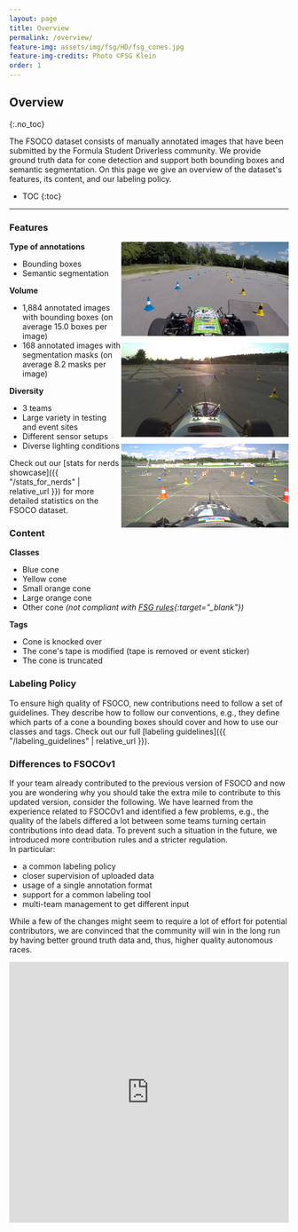 ```yaml
---
layout: page
title: Overview
permalink: /overview/
feature-img: assets/img/fsg/HD/fsg_cones.jpg
feature-img-credits: Photo ©FSG Klein
order: 1
---
```


## Overview
{:.no_toc}

The FSOCO dataset consists of manually annotated images that have been submitted by the Formula Student Driverless community.
We provide ground truth data for cone detection and support both bounding boxes and semantic segmentation.
On this page we give an overview of the dataset's features, its content, and our labeling policy.

* TOC
{:toc}
---

### Features

<img src="../assets/img/overview/merged_image.png" style="width: 60%;  height: auto; float:right;">

**Type of annotations**
- Bounding boxes
- Semantic segmentation

**Volume**
- 1,884 annotated images with bounding boxes (on average 15.0 boxes per image)
- 168 annotated images with segmentation masks (on average 8.2 masks per image)

**Diversity**
- 3 teams
- Large variety in testing and event sites
- Different sensor setups
- Diverse lighting conditions

Check out our [stats for nerds showcase]({{ "/stats_for_nerds" | relative_url }}) for more detailed statistics on the FSOCO dataset.

### Content

**Classes**
- Blue cone
- Yellow cone
- Small orange cone
- Large orange cone
- Other cone *(not compliant with [FSG rules](https://www.formulastudent.de/fsg/rules/ "Opens in a new tab."){:target="_blank"})*

**Tags**
- Cone is knocked over
- The cone's tape is modified (tape is removed or event sticker)
- The cone is truncated


### Labeling Policy

To ensure high quality of FSOCO, new contributions need to follow a set of guidelines.
They describe how to follow our conventions, e.g., they define which parts of a cone a bounding boxes should cover and how to use our classes and tags.
Check out our full [labeling guidelines]({{ "/labeling_guidelines" | relative_url }}).


### Differences to FSOCOv1

If your team already contributed to the previous version of FSOCO and now you are wondering why you should take the extra mile to contribute to this updated version, consider the following.
We have learned from the experience related to FSOCOv1 and identified a few problems, e.g., the quality of the labels differed a lot between some teams turning certain contributions into dead data.
To prevent such a situation in the future, we introduced more contribution rules and a stricter regulation.
<br>
In particular:
- a common labeling policy
- closer supervision of uploaded data
- usage of a single annotation format
- support for a common labeling tool
- multi-team management to get different input

While a few of the changes might seem to require a lot of effort for potential contributors, we are convinced that the community will win in the long run by having better ground truth data and, thus, higher quality autonomous races.

<iframe src="https://drive.google.com/file/d/1vx0mOkH3nlGVkiflHany2_GjiAX4yEWM/preview" frameborder="0" style="overflow:hidden" height="470" width="100%"></iframe>

